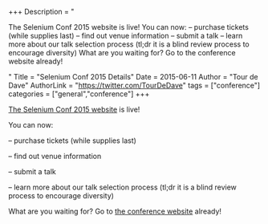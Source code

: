 +++
Description = "<p>The Selenium Conf 2015 website is live! You can now: – purchase tickets (while supplies last) – find out venue information – submit a talk – learn more about our talk selection process (tl;dr it is a blind review process to encourage diversity) What are you waiting for? Go to the conference website already!</p>"
Title = "Selenium Conf 2015 Details"
Date = 2015-06-11
Author = "Tour de Dave"
AuthorLink = "https://twitter.com/TourDeDave"
tags = ["conference"]
categories = ["general","conference"]
+++

<p><a href="http://seleniumconf.org" target="_blank">The Selenium Conf 2015 website</a> is live!</p>
<p>You can now:</p>
<p>&#8211; purchase tickets (while supplies last)</p>
<p>&#8211; find out venue information</p>
<p>&#8211; submit a talk</p>
<p>&#8211; learn more about our talk selection process (tl;dr it is a blind review process to encourage diversity)</p>
<p>What are you waiting for? Go to <a href="http://seleniumconf.org" target="_blank">the conference website</a> already!</p>

